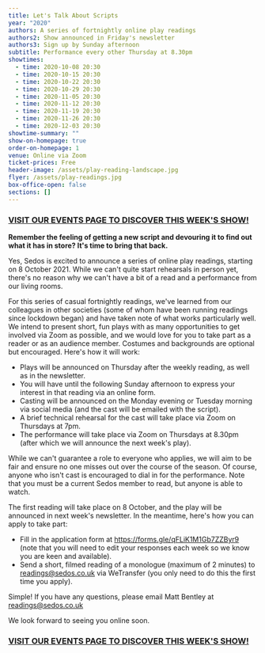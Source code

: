 ```yaml
---
title: Let's Talk About Scripts
year: "2020"
authors: A series of fortnightly online play readings
authors2: Show announced in Friday's newsletter
authors3: Sign up by Sunday afternoon
subtitle: Performance every other Thursday at 8.30pm
showtimes:
  - time: 2020-10-08 20:30
  - time: 2020-10-15 20:30
  - time: 2020-10-22 20:30
  - time: 2020-10-29 20:30
  - time: 2020-11-05 20:30
  - time: 2020-11-12 20:30
  - time: 2020-11-19 20:30
  - time: 2020-11-26 20:30
  - time: 2020-12-03 20:30
showtime-summary: ""
show-on-homepage: true
order-on-homepage: 1
venue: Online via Zoom
ticket-prices: Free
header-image: /assets/play-reading-landscape.jpg
flyer: /assets/play-readings.jpg
box-office-open: false
sections: []
---
```

### [VISIT OUR EVENTS PAGE TO DISCOVER THIS WEEK'S SHOW!](https://sedos.co.uk/get-involved)

**Remember the feeling of getting a new script and devouring it to find out what it has in store? It's time to bring that back.**

Yes, Sedos is excited to announce a series of online play readings, starting on 8 October 2021. While we can't quite start rehearsals in person yet, there's no reason why we can't have a bit of a read and a performance from our living rooms.

For this series of casual fortnightly readings, we've learned from our colleagues in other societies (some of whom have been running readings since lockdown began) and have taken note of what works particularly well. We intend to present short, fun plays with as many opportunities to get involved via Zoom as possible, and we would love for you to take part as a reader or as an audience member. Costumes and backgrounds are optional but encouraged. Here's how it will work:

* Plays will be announced on Thursday after the weekly reading, as well as in the newsletter.
* You will have until the following Sunday afternoon to express your interest in that reading via an online form.
* Casting will be announced on the Monday evening or Tuesday morning via social media (and the cast will be emailed with the script).
* A brief technical rehearsal for the cast will take place via Zoom on Thursdays at 7pm.
* The performance will take place via Zoom on Thursdays at 8.30pm (after which we will announce the next week's play).

While we can't guarantee a role to everyone who applies, we will aim to be fair and ensure no one misses out over the course of the season. Of course, anyone who isn't cast is encouraged to dial in for the performance. Note that you must be a current Sedos member to read, but anyone is able to watch.

The first reading will take place on 8 October, and the play will be announced in next week's newsletter. In the meantime, here's how you can apply to take part:

* Fill in the application form at [](https://forms.gle/​qFLiK1M1Gb7ZZByr9)<https://forms.gle/qFLiK1M1Gb7ZZByr9> (note that you will need to edit your responses each week so we know you are keen and available).
* Send a short, filmed reading of a monologue (maximum of 2 minutes) to [readings@sedos.co.uk](mailto:readings@sedos.co.uk)[](http://r20.rs6.net/tn.jsp?f=001o3_SP7cheDBeX4G67bw5hStGYdO5HvXB0ptJeSKsbxaq5E55SoDoQ-rS2p0ZTbHyTW5G3dWcbdYQs9CRJ7bWSKaADV1Az8MQxK7e3mN8JcgXAAkYtD7lWac5czQ2aAU_5Z_5aADKW2FwgLcsfQUyWZW2ni6Qo8-pRuagxYZ8MCFhVv_L845pQw==&c=u5ghrGBx3MSJeIZDXOYVy5dH45VZCqqHHeHRNrVbUD3GhFp17VMnMg==&ch=KlhiVUVN7kiiGS2tXNwAXhSAgzx3UfswgOg6BljoMg-o9AhuTX91Ig==) via WeTransfer (you only need to do this the first time you apply).

Simple! If you have any questions, please email Matt Bentley at [readings@sedos.co.uk](mailto:readings@sedos.co.uk)[](http://r20.rs6.net/tn.jsp?f=001o3_SP7cheDBeX4G67bw5hStGYdO5HvXB0ptJeSKsbxaq5E55SoDoQ-rS2p0ZTbHyTW5G3dWcbdYQs9CRJ7bWSKaADV1Az8MQxK7e3mN8JcgXAAkYtD7lWac5czQ2aAU_5Z_5aADKW2FwgLcsfQUyWZW2ni6Qo8-pRuagxYZ8MCFhVv_L845pQw==&c=u5ghrGBx3MSJeIZDXOYVy5dH45VZCqqHHeHRNrVbUD3GhFp17VMnMg==&ch=KlhiVUVN7kiiGS2tXNwAXhSAgzx3UfswgOg6BljoMg-o9AhuTX91Ig==) 

We look forward to seeing you online soon.

### [VISIT OUR EVENTS PAGE TO DISCOVER THIS WEEK'S SHOW!](https://sedos.co.uk/get-involved)